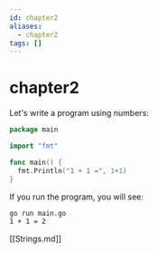 ```yaml
---
id: chapter2
aliases:
  - chapter2
tags: []
---
```


# chapter2

Let's write a program using numbers:

```go
package main

import "fmt"

func main() {
  fmt.Println("1 + 1 =", 1+1)
}
```

If you run the program, you will see:

```bash
go run main.go
1 + 1 = 2
```

[[Strings.md]]
